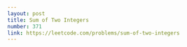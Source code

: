 ```yaml
---
layout: post
title: Sum of Two Integers
number: 371
link: https://leetcode.com/problems/sum-of-two-integers
---
```

